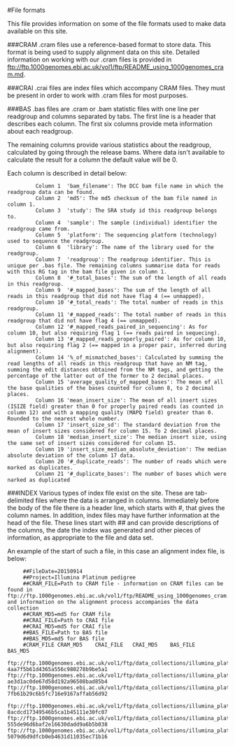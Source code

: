 #File formats

This file provides information on some of the file formats used to make data available on this site.

###CRAM
.cram files use a reference-based format to store data. This format is being used to supply alignment data on this site. Detailed information on working with our .cram files is provided in ftp://ftp.1000genomes.ebi.ac.uk/vol1/ftp/README_using_1000genomes_cram.md.

###CRAI
.crai files are index files which accompany CRAM files. They must be present in order to work with .cram files for most purposes.

###BAS
.bas files are .cram or .bam statistic files with one line per readgroup and columns separated by
tabs. The first line is a header that describes each column. The first six columns
provide meta information about each readgroup.

The remaining columns provide various statistics about the readgroup, calculated
by going through the release bams. Where data isn't available to calculate the
result for a column the default value will be 0.

Each column is described in detail below:

             Column 1  'bam_filename': The DCC bam file name in which the readgroup data can be found.
             Column 2  'md5': The md5 checksum of the bam file named in column 1.
             Column 3  'study': The SRA study id this readgroup belongs to.
             Column 4  'sample': The sample (individual) identifier the readgroup came from.
             Column 5  'platform': The sequencing platform (technology) used to sequence the readgroup.
             Column 6  'library': The name of the library used for the readgroup.
             Column 7  'readgroup': The readgroup identifier. This is unique per .bas file. The remaining columns summarise data for reads with this RG tag in the bam file given in column 1.
             Column 8  '#_total_bases': The sum of the length of all reads in this readgroup.
             Column 9  '#_mapped_bases': The sum of the length of all reads in this readgroup that did not have flag 4 (== unmapped).
             Column 10 '#_total_reads': The total number of reads in this readgroup.
             Column 11 '#_mapped_reads': The total number of reads in this readgroup that did not have flag 4 (== unmapped).
             Column 12 '#_mapped_reads_paired_in_sequencing': As for column 10, but also requiring flag 1 (== reads paired in sequecing).
             Column 13 '#_mapped_reads_properly_paired': As for column 10, but also requiring flag 2 (== mapped in a proper pair, inferred during alignment).
             Column 14 '%_of_mismatched_bases': Calculated by summing the read lengths of all reads in this readgroup that have an NM tag, summing the edit distances obtained from the NM tags, and getting the percentage of the latter out of the former to 2 decimal places.
             Column 15 'average_quality_of_mapped_bases': The mean of all the base qualities of the bases counted for column 8, to 2 decimal places.
             Column 16 'mean_insert_size': The mean of all insert sizes (ISIZE field) greater than 0 for properly paired reads (as counted in column 12) and with a mapping quality (MAPQ field) greater than 0. Rounded to the nearest whole number.
             Column 17 'insert_size_sd': The standard deviation from the mean of insert sizes considered for column 15. To 2 decimal places.
             Column 18 'median_insert_size': The median insert size, using the same set of insert sizes considered for column 15.
             Column 19 'insert_size_median_absolute_deviation': The median absolute deviation of the column 17 data.
             Column 20 '#_duplicate_reads': The number of reads which were marked as duplicates.
             Column 21 '#_duplicate_bases': The number of bases which were narked as duplicated

###INDEX
Various types of index file exist on the site. These are tab-delimited files where the data is arranged in columns. Immediately before the body of the file there is a header line, which starts with #, that gives the column names. In addition, index files may have further information at the head of the file. These lines start with ## and can provide descriptions of the columns, the date the index was generated and other pieces of information, as appropriate to the file and data set.

An example of the start of such a file, in this case an alignment index file, is below:

         ##FileDate=20150914
         ##Project=Illumina Platinum pedigree
         ##CRAM_FILE=Path to CRAM file - information on CRAM files can be found in ftp://ftp.1000genomes.ebi.ac.uk/vol1/ftp/README_using_1000genomes_cram.md and information on the alignment process accompanies the data collection
         ##CRAM_MD5=md5 for CRAM file
         ##CRAI_FILE=Path to CRAI file
         ##CRAI_MD5=md5 for CRAI file
         ##BAS_FILE=Path to BAS file
         ##BAS_MD5=md5 for BAS file
         #CRAM_FILE	CRAM_MD5	CRAI_FILE	CRAI_MD5	BAS_FILE	BAS_MD5
         ftp://ftp.1000genomes.ebi.ac.uk/vol1/ftp/data_collections/illumina_platinum_pedigree/data/CEU/NA12893/alignment/NA12893.alt_bwamem_GRCh38DH.20150706.CEU.illumina_platinum_ped.cram	4aa7f5b61d4365a556c980278b9be5a1	ftp://ftp.1000genomes.ebi.ac.uk/vol1/ftp/data_collections/illumina_platinum_pedigree/data/CEU/NA12893/alignment/NA12893.alt_bwamem_GRCh38DH.20150706.CEU.illumina_platinum_ped.cram.crai	ae3d1ac0de67d58d192a96508bad85b4	ftp://ftp.1000genomes.ebi.ac.uk/vol1/ftp/data_collections/illumina_platinum_pedigree/data/CEU/NA12893/alignment/NA12893.alt_bwamem_GRCh38DH.20150706.CEU.illumina_platinum_ped.bam.bas	7fb61b29c6b5fc716e9167affab56d92
         ftp://ftp.1000genomes.ebi.ac.uk/vol1/ftp/data_collections/illumina_platinum_pedigree/data/CEU/NA12892/alignment/NA12892.alt_bwamem_GRCh38DH.20150706.CEU.illumina_platinum_ped.cram	8acdcd17349546b5ca1b45111e30fc07	ftp://ftp.1000genomes.ebi.ac.uk/vol1/ftp/data_collections/illumina_platinum_pedigree/data/CEU/NA12892/alignment/NA12892.alt_bwamem_GRCh38DH.20150706.CEU.illumina_platinum_ped.cram.crai	555de96d6baf2e16630dadd9a6b5b038	ftp://ftp.1000genomes.ebi.ac.uk/vol1/ftp/data_collections/illumina_platinum_pedigree/data/CEU/NA12892/alignment/NA12892.alt_bwamem_GRCh38DH.20150706.CEU.illumina_platinum_ped.bam.bas	5079d6d9dfcb0eb4631d11035ec71b16
